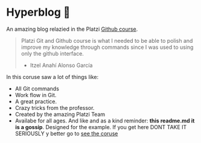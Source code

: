 # Hyperblog  💚 
An amazing blog relazied in the Platzi [Github course](https://platzi.com/clases/1557-git-github/"cursodeGityGithub"). 
>Platzi Git and Github course is what I needed to be able to polish and improve my knowledge through commands since I was used to using only the github interface.
>- Itzel Anahí Alonso García

In this coruse saw a lot of things like:

* All Git commands 
* Work flow in Git.
* A great practice.
* Crazy tricks from the professor.
* Created by the amazing Platzi Team
* Availabe for all ages.
And  like and as a kind reminder: **this readme.md it is a gossip**.  Designed for the example. If you get here DONT TAKE IT SERIOUSLY y better go to [see the coruse](https://platzi.com/clases/1557-git-github/"averelcurso")
